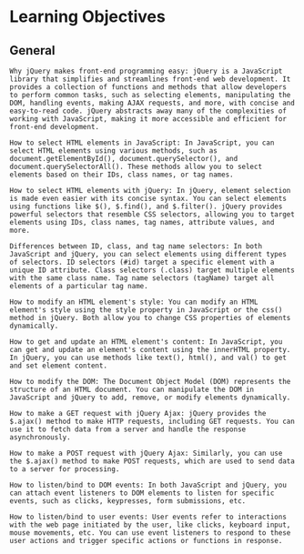 # Learning Objectives
## General

    Why jQuery makes front-end programming easy: jQuery is a JavaScript library that simplifies and streamlines front-end web development. It provides a collection of functions and methods that allow developers to perform common tasks, such as selecting elements, manipulating the DOM, handling events, making AJAX requests, and more, with concise and easy-to-read code. jQuery abstracts away many of the complexities of working with JavaScript, making it more accessible and efficient for front-end development.

    How to select HTML elements in JavaScript: In JavaScript, you can select HTML elements using various methods, such as document.getElementById(), document.querySelector(), and document.querySelectorAll(). These methods allow you to select elements based on their IDs, class names, or tag names.

    How to select HTML elements with jQuery: In jQuery, element selection is made even easier with its concise syntax. You can select elements using functions like $(), $.find(), and $.filter(). jQuery provides powerful selectors that resemble CSS selectors, allowing you to target elements using IDs, class names, tag names, attribute values, and more.

    Differences between ID, class, and tag name selectors: In both JavaScript and jQuery, you can select elements using different types of selectors. ID selectors (#id) target a specific element with a unique ID attribute. Class selectors (.class) target multiple elements with the same class name. Tag name selectors (tagName) target all elements of a particular tag name.

    How to modify an HTML element's style: You can modify an HTML element's style using the style property in JavaScript or the css() method in jQuery. Both allow you to change CSS properties of elements dynamically.

    How to get and update an HTML element's content: In JavaScript, you can get and update an element's content using the innerHTML property. In jQuery, you can use methods like text(), html(), and val() to get and set element content.

    How to modify the DOM: The Document Object Model (DOM) represents the structure of an HTML document. You can manipulate the DOM in JavaScript and jQuery to add, remove, or modify elements dynamically.

    How to make a GET request with jQuery Ajax: jQuery provides the $.ajax() method to make HTTP requests, including GET requests. You can use it to fetch data from a server and handle the response asynchronously.

    How to make a POST request with jQuery Ajax: Similarly, you can use the $.ajax() method to make POST requests, which are used to send data to a server for processing.

    How to listen/bind to DOM events: In both JavaScript and jQuery, you can attach event listeners to DOM elements to listen for specific events, such as clicks, keypresses, form submissions, etc.

    How to listen/bind to user events: User events refer to interactions with the web page initiated by the user, like clicks, keyboard input, mouse movements, etc. You can use event listeners to respond to these user actions and trigger specific actions or functions in response.

